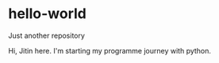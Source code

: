 # hello-world
Just another repository

Hi, Jitin here. I'm starting my programme journey with python.
